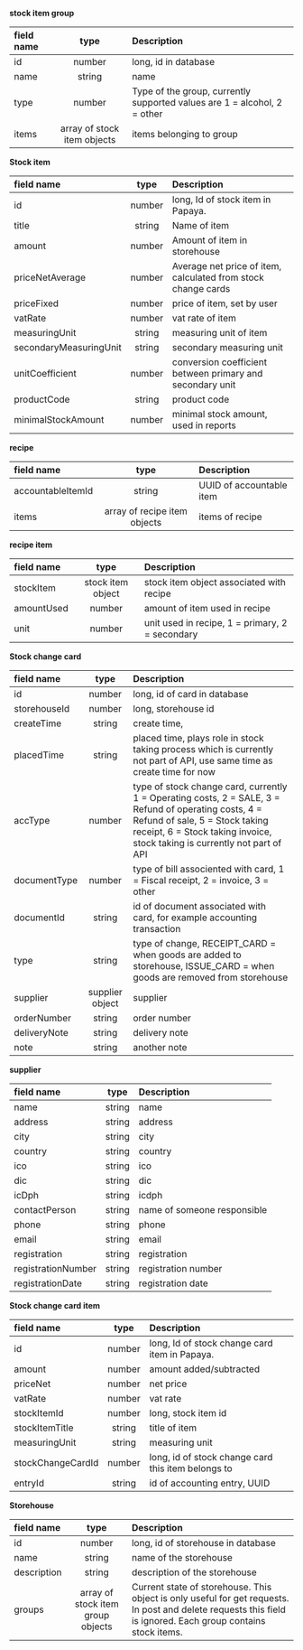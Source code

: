 **stock item group**

| field name  | type        | Description   |
| :---        |    :----:   | :---          |
| id | number | long, id in database |
| name | string | name |
| type | number | Type of the group, currently supported values are 1 = alcohol, 2 = other |
| items | array of stock item objects | items belonging to group |

**Stock item**

| field name  | type        | Description   |
| :---        |    :----:   | :---          |
| id | number | long, Id of stock item in Papaya.|
| title | string | Name of item |
| amount | number | Amount of item in storehouse |
| priceNetAverage | number | Average net price of item, calculated from stock change cards |
| priceFixed | number | price of item, set by user |
| vatRate | number | vat rate of item |
| measuringUnit | string | measuring unit of item |
| secondaryMeasuringUnit | string | secondary measuring unit |
| unitCoefficient | number | conversion coefficient between primary and secondary unit |
| productCode | string | product code |
| minimalStockAmount | number | minimal stock amount, used in reports |

**recipe**

| field name  | type        | Description   |
| :---        |    :----:   | :---          |
| accountableItemId | string | UUID of accountable item |
| items | array of recipe item objects | items of recipe |


**recipe item** 

| field name  | type        | Description   |
| :---        |    :----:   | :---          |
| stockItem | stock item object | stock item object associated with recipe |
| amountUsed | number | amount of item used in recipe |
| unit | number | unit used in recipe, 1 = primary, 2 = secondary | 

**Stock change card** 

| field name  | type        | Description   |
| :---        |    :----:   | :---          |
| id | number | long, id of card in database |
| storehouseId | number | long, storehouse id |
| createTime | string | create time, |
| placedTime | string | placed time, plays role in stock taking process which is currently not part of API, use same time as create time for now |
| accType | number | type of stock change card, currently 1 = Operating costs, 2 = SALE, 3 = Refund of operating costs, 4 = Refund of sale, 5 = Stock taking receipt, 6 = Stock taking invoice, stock taking is currently not part of API|
| documentType | number | type of bill associented with card, 1 = Fiscal receipt, 2 = invoice, 3 = other |
| documentId | string | id of document associated with card, for example accounting transaction |
| type | string | type of change, RECEIPT_CARD = when goods are added to storehouse, ISSUE_CARD = when goods are removed from storehouse |
| supplier | supplier object| supplier|
| orderNumber | string | order number|
| deliveryNote | string | delivery note |
| note | string | another note |

**supplier**

| field name  | type        | Description   |
| :---        |    :----:   | :---          |
| name | string | name |
| address| string | address|
| city | string | city|
| country | string | country |
| ico | string | ico |
| dic | string | dic  |
| icDph | string | icdph |
| contactPerson | string | name of someone responsible |
| phone | string | phone | 
| email | string | email | 
| registration| string | registration |
| registrationNumber | string | registration number |
| registrationDate | string | registration date |

**Stock change card item**

| field name  | type        | Description   |
| :---        |    :----:   | :---          |
| id | number | long, Id of stock change card item in Papaya.|
| amount | number | amount added/subtracted |
| priceNet | number | net price |
| vatRate | number | vat rate |
| stockItemId | number | long, stock item id |
| stockItemTitle | string | title of item |
| measuringUnit | string | measuring unit |
| stockChangeCardId | number | long, id of stock change card this item belongs to |
| entryId | string | id of accounting entry, UUID |

**Storehouse**

| field name  | type        | Description   |
| :---        |    :----:   | :---          |
| id | number | long, id of storehouse in database |
| name | string | name of the storehouse|
| description | string | description of the storehouse |
| groups | array of stock item group objects | Current state of storehouse. This object is only useful for get requests. In post and delete requests this field is ignored. Each group contains stock items. |
